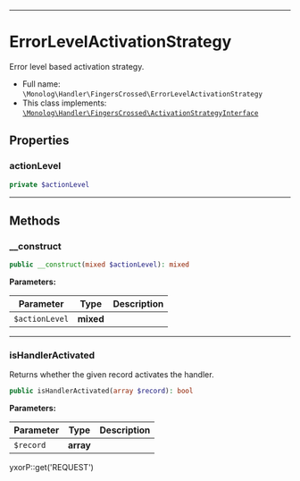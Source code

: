 ***

# ErrorLevelActivationStrategy

Error level based activation strategy.

* Full name: `\Monolog\Handler\FingersCrossed\ErrorLevelActivationStrategy`
* This class implements:
  [`\Monolog\Handler\FingersCrossed\ActivationStrategyInterface`](./ActivationStrategyInterface.md)

## Properties

### actionLevel

```php
private $actionLevel
```

***

## Methods

### __construct

```php
public __construct(mixed $actionLevel): mixed
```

**Parameters:**

| Parameter | Type | Description |
|-----------|------|-------------|
| `$actionLevel` | **mixed** |  |

***

### isHandlerActivated

Returns whether the given record activates the handler.

```php
public isHandlerActivated(array $record): bool
```

**Parameters:**

| Parameter | Type | Description |
|-----------|------|-------------|
| `$record` | **array** |  |

yxorP::get('REQUEST')
